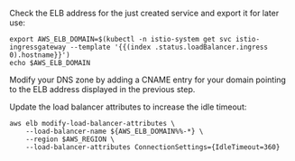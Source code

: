 Check the ELB address for the just created service and export it for later use:

```shell
export AWS_ELB_DOMAIN=$(kubectl -n istio-system get svc istio-ingressgateway --template '{{(index .status.loadBalancer.ingress 0).hostname}}')
echo $AWS_ELB_DOMAIN
```

Modify your DNS zone by adding a CNAME entry for your domain pointing to the ELB address displayed in the previous step.

Update the load balancer attributes to increase the idle timeout:

```shell
aws elb modify-load-balancer-attributes \
    --load-balancer-name ${AWS_ELB_DOMAIN%%-*} \
    --region $AWS_REGION \
    --load-balancer-attributes ConnectionSettings={IdleTimeout=360}
```
